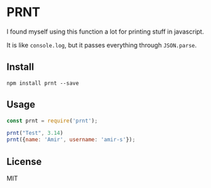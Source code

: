 # PRNT

I found myself using this function a lot for printing stuff in javascript.

It is like `console.log`, but it passes everything through `JSON.parse`.

## Install
`npm install prnt --save`

## Usage

```js
const prnt = require('prnt');

prnt("Test", 3.14)
prnt({name: 'Amir', username: 'amir-s'});
```
## License

  MIT
